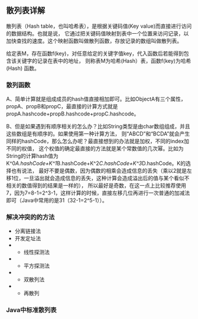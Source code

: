 ## 散列表详解


散列表（Hash table，也叫哈希表），是根据关键码值(Key value)而直接进行访问的数据结构。也就是说，
它通过把关键码值映射到表中一个位置来访问记录，以加快查找的速度。这个映射函数叫做散列函数，存放记录的数组叫做散列表。


给定表M，存在函数f(key)，对任意给定的关键字值key，代入函数后若能得到包含该关键字的记录在表中的地址，
则称表M为哈希(Hash）表，函数f(key)为哈希(Hash) 函数。


### 散列函数


 A、简单计算就是组成成员的hash值直接相加即可。比如ObjectA有三个属性，propA、propB和propC，最直接的计算方式就是propA.hashcode+propB.hashcode+propC.hashcode。
 
  B、但是如果遇到有顺序相关的怎么办？比如String类型是由char数组组成，并且这些数组是有顺序的。如果使用第一种计算方法，
  则“ABCD”和“BCDA”就会产生同样的hashCode，那么怎么办呢？最直接想到的办法就是加权，不同的index加不同的权值，
  这个权值的确定最直接的方法就是某个常数值的几次幂。比如为String的计算hash值为K^0*A.hashCode+K^1*B.hashCode+K^2*C.hashCode+K^3*D.hashCode。K的选择也有说法，
  最好不要是偶数，因为偶数的相乘会造成信息的丢失（乘以2就是左移1位，一旦溢出就会造成信息的丢失，这种计算会造成溢出后的值与某个看似不相关的数值得到的结果是一样的），
  所以最好是奇数，在这一点上比较推荐使用7，因为7=8-1=2^3-1，这样计算的时候，直接左移几位再进行一次普通的加减法即可（Java中常用的是31（32-1=2^5-1））。

### 解决冲突的的方法

- 分离链接法
- 开发定址法
- - 线性探测法
- - 平方探测法
- - 双散列法
- - 再散列


### Java中标准散列表